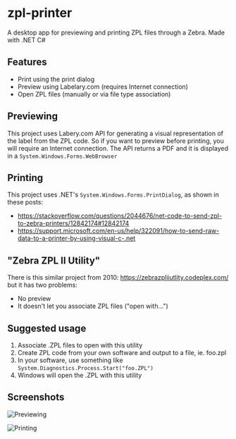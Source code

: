 # zpl-printer
A desktop app for previewing and printing ZPL files through a Zebra. Made with .NET C#

## Features
- Print using the print dialog
- Preview using Labelary.com (requires Internet connection)
- Open ZPL files (manually or via file type association)

## Previewing

This project uses Labery.com API for generating a visual representation of the label from the ZPL code. So if you want to preview before printing, you will require an Internet connection. The API returns a PDF and it is displayed in a `System.Windows.Forms.WebBrowser`

## Printing

This project uses .NET's `System.Windows.Forms.PrintDialog`, as shown in these posts:
- https://stackoverflow.com/questions/2044676/net-code-to-send-zpl-to-zebra-printers/12842174#12842174
- https://support.microsoft.com/en-us/help/322091/how-to-send-raw-data-to-a-printer-by-using-visual-c-.net


## "Zebra ZPL II Utility"

There is this similar project from 2010: https://zebrazpliiutlity.codeplex.com/
but it has two problems:

- No preview
- It doesn't let you associate ZPL files ("open with...")

## Suggested usage

1. Associate .ZPL files to open with this utility
2. Create ZPL code from your own software and output to a file, ie. foo.zpl
3. In your software, use something like `System.Diagnostics.Process.Start("foo.ZPL")`
4. Windows will open the .ZPL with this utility

## Screenshots

![Previewing](https://raw.githubusercontent.com/germanger/zpl-printer/master/screenshot1.jpg)

![Printing](https://raw.githubusercontent.com/germanger/zpl-printer/master/screenshot2.jpg)



